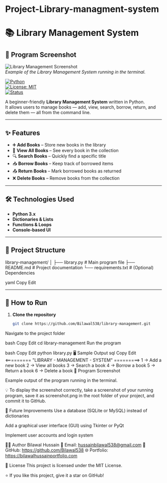 # Project-Library-managment-system
# 📚 Library Management System  
## 📸 Program Screenshot
![Library Management Screenshot](screenshot.png)  
*Example of the Library Management System running in the terminal.*

[![Python](https://img.shields.io/badge/Python-3.x-blue)](https://www.python.org/)  
[![License: MIT](https://img.shields.io/badge/License-MIT-green.svg)](LICENSE)  
[![Status](https://img.shields.io/badge/Status-Active-brightgreen)]()  

A beginner-friendly **Library Management System** written in Python.  
It allows users to manage books — add, view, search, borrow, return, and delete them — all from the command line.

---

## ✨ Features
- ➕ **Add Books** – Store new books in the library
- 📖 **View All Books** – See every book in the collection
- 🔍 **Search Books** – Quickly find a specific title
- 📥 **Borrow Books** – Keep track of borrowed items
- 📤 **Return Books** – Mark borrowed books as returned
- ❌ **Delete Books** – Remove books from the collection

---

## 🛠 Technologies Used
- **Python 3.x**
- **Dictionaries & Lists**
- **Functions & Loops**
- **Console-based UI**

---

## 📂 Project Structure
library-management/
│
├── library.py # Main program file
├── README.md # Project documentation
└── requirements.txt # (Optional) Dependencies

yaml
Copy
Edit

---

## 🚀 How to Run
1. **Clone the repository**
   ```bash
   git clone https://github.com/Bilawal538/library-management.git
Navigate to the project folder

bash
Copy
Edit
cd library-management
Run the program

bash
Copy
Edit
python library.py
🖥 Sample Output
sql
Copy
Edit
<========= "LIBRARY - MANAGEMENT - SYSTEM" =========>
1 ->  Add a new book
2 ->  View all books
3 ->  Search a book
4 ->  Borrow a book
5 ->  Return a book
6 ->  Delete a book
📸 Program Screenshot

Example output of the program running in the terminal.

💡 To display the screenshot correctly, take a screenshot of your running program, save it as screenshot.png in the root folder of your project, and commit it to GitHub.

📌 Future Improvements
Use a database (SQLite or MySQL) instead of dictionaries

Add a graphical user interface (GUI) using Tkinter or PyQt

Implement user accounts and login system

👨‍💻 Author
Bilawal Hussain
💌 Email: hussainbilawal538@gmail.com
🔗 GitHub: https://github.com/Bilawal538
🌐 Portfolio: https://bilawalhussainportfolio.com

📜 License
This project is licensed under the MIT License.

⭐ If you like this project, give it a star on GitHub!
